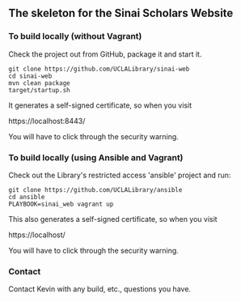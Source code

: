 ## The skeleton for the Sinai Scholars Website

### To build locally (without Vagrant)

Check the project out from GitHub, package it and start it.

    git clone https://github.com/UCLALibrary/sinai-web
    cd sinai-web
    mvn clean package
    target/startup.sh

It generates a self-signed certificate, so when you visit

https://localhost:8443/

You will have to click through the security warning.

### To build locally (using Ansible and Vagrant)

Check out the Library's restricted access 'ansible' project and run:

    git clone https://github.com/UCLALibrary/ansible
    cd ansible
    PLAYBOOK=sinai_web vagrant up

This also generates a self-signed certificate, so when you visit

https://localhost/

You will have to click through the security warning.

### Contact

Contact Kevin with any build, etc., questions you have.
